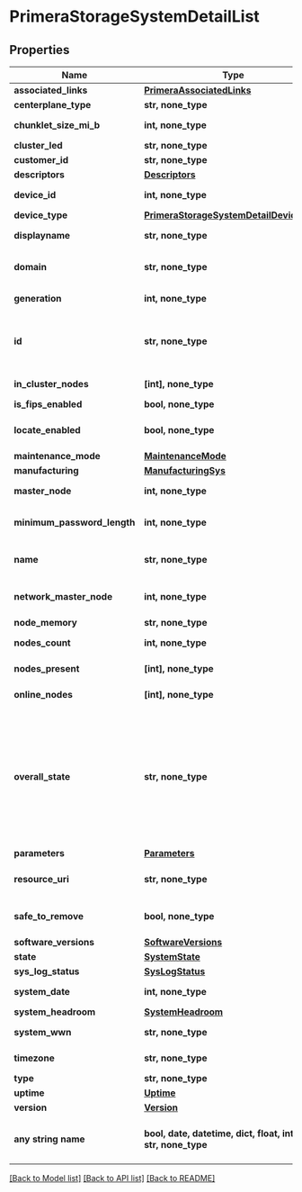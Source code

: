 # PrimeraStorageSystemDetailList


## Properties
Name | Type | Description | Notes
------------ | ------------- | ------------- | -------------
**associated_links** | [**PrimeraAssociatedLinks**](PrimeraAssociatedLinks.md) |  | [optional] 
**centerplane_type** | **str, none_type** | Centerplane type | [optional] 
**chunklet_size_mi_b** | **int, none_type** | Size of chunklet in MiB | [optional] 
**cluster_led** | **str, none_type** | Cluster LED state | [optional] 
**customer_id** | **str, none_type** | customerId | [optional] 
**descriptors** | [**Descriptors**](Descriptors.md) |  | [optional] 
**device_id** | **int, none_type** | Numeric ID of the resource &#x60;Filter&#x60; | [optional] 
**device_type** | [**PrimeraStorageSystemDetailDeviceType**](PrimeraStorageSystemDetailDeviceType.md) |  | [optional] 
**displayname** | **str, none_type** | Array Display name | [optional] 
**domain** | **str, none_type** | Domain that the resource belongs to | [optional] 
**generation** | **int, none_type** | generation &#x60;Filter, Sort&#x60; | [optional] 
**id** | **str, none_type** | SystemWWN/UUID string uniquely identifying the storage system object. &#x60;Filter&#x60; | [optional] 
**in_cluster_nodes** | **[int], none_type** | IDs of the nodes that are in cluster | [optional] 
**is_fips_enabled** | **bool, none_type** | Flag for FIPS | [optional] 
**locate_enabled** | **bool, none_type** | Indicates if the locate beacon is enabled or not | [optional] 
**maintenance_mode** | [**MaintenanceMode**](MaintenanceMode.md) |  | [optional] 
**manufacturing** | [**ManufacturingSys**](ManufacturingSys.md) |  | [optional] 
**master_node** | **int, none_type** | ID of the master node | [optional] 
**minimum_password_length** | **int, none_type** | Minimum length of password for users | [optional] 
**name** | **str, none_type** | Name of the resource &#x60;Filter, Sort&#x60; | [optional] 
**network_master_node** | **int, none_type** | The Node ID of the current network master &#x60;Filter, Sort&#x60; | [optional] 
**node_memory** | **str, none_type** | Node memory size | [optional] 
**nodes_count** | **int, none_type** | Number of nodes in the system | [optional] 
**nodes_present** | **[int], none_type** | IDs of the nodes that are present | [optional] 
**online_nodes** | **[int], none_type** | IDs of the nodes that are online | [optional] 
**overall_state** | **str, none_type** | overallState state derived from enclosure, disk and node state For deviceType1 State derived from ports, enclosure, disk and node state for deviceType2 state is state reported by deviceType2 array &#x60;Filter, Sort&#x60; | [optional] 
**parameters** | [**Parameters**](Parameters.md) |  | [optional] 
**resource_uri** | **str, none_type** | resourceUri for detailed storage object | [optional] 
**safe_to_remove** | **bool, none_type** | Indicates if the component is safe to remove | [optional] 
**software_versions** | [**SoftwareVersions**](SoftwareVersions.md) |  | [optional] 
**state** | [**SystemState**](SystemState.md) |  | [optional] 
**sys_log_status** | [**SysLogStatus**](SysLogStatus.md) |  | [optional] 
**system_date** | **int, none_type** | Current date of the system | [optional] 
**system_headroom** | [**SystemHeadroom**](SystemHeadroom.md) |  | [optional] 
**system_wwn** | **str, none_type** | WWN of the array &#x60;Filter, Sort&#x60; | [optional] 
**timezone** | **str, none_type** | Current timezone of the system | [optional] 
**type** | **str, none_type** | type | [optional] 
**uptime** | [**Uptime**](Uptime.md) |  | [optional] 
**version** | [**Version**](Version.md) |  | [optional] 
**any string name** | **bool, date, datetime, dict, float, int, list, str, none_type** | any string name can be used but the value must be the correct type | [optional]

[[Back to Model list]](../README.md#documentation-for-models) [[Back to API list]](../README.md#documentation-for-api-endpoints) [[Back to README]](../README.md)


